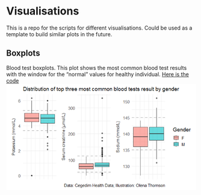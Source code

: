 # Visualisations
 
This is a repo for the scripts for different visualisations. Could be used as a template to build similar plots in the future.

## Boxplots

Blood test boxplots. This plot shows the most common blood test results with the window for the “normal” values for healthy individual.
[ Here is the code ](Boxplots/Boxplots_published.R)
![Boxplots](Boxplots/Q6Plot.png)
